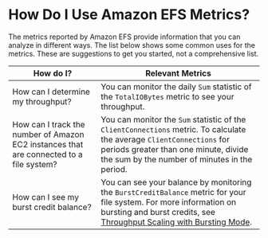 # How Do I Use Amazon EFS Metrics?<a name="how_to_use_metrics"></a>

The metrics reported by Amazon EFS provide information that you can analyze in different ways\. The list below shows some common uses for the metrics\. These are suggestions to get you started, not a comprehensive list\.


| How do I? | Relevant Metrics | 
| --- | --- | 
| How can I determine my throughput? | You can monitor the daily `Sum` statistic of the `TotalIOBytes` metric to see your throughput\.  | 
| How can I track the number of Amazon EC2 instances that are connected to a file system? | You can monitor the `Sum` statistic of the `ClientConnections` metric\. To calculate the average `ClientConnections` for periods greater than one minute, divide the sum by the number of minutes in the period\. | 
| How can I see my burst credit balance? | You can see your balance by monitoring the `BurstCreditBalance` metric for your file system\. For more information on bursting and burst credits, see [Throughput Scaling with Bursting Mode](performance.md#bursting)\.  | 
